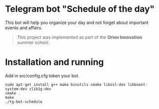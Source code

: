 # Telegram bot "Schedule of the day"

This bot will help you organize your day and not forget about important events and affairs.

> This project was implemented as part of the **Orion Innovation** summer school.

# Installation and running

Add in src/config.cfg token your bot.

```
sudo apt-get install g++ make binutils cmake libssl-dev libboost-system-dev zlib1g-dev
cmake .
make
./tg-bot-schedule
```